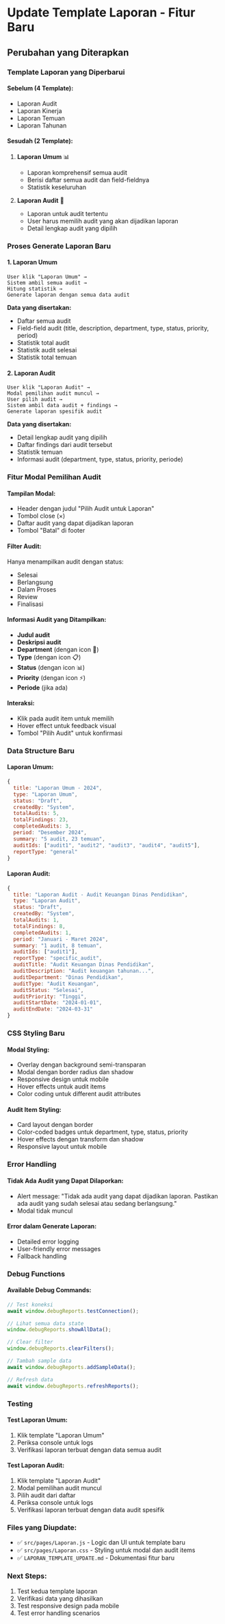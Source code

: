 # Update Template Laporan - Fitur Baru

## Perubahan yang Diterapkan

### **Template Laporan yang Diperbarui**

#### **Sebelum (4 Template):**
- Laporan Audit
- Laporan Kinerja  
- Laporan Temuan
- Laporan Tahunan

#### **Sesudah (2 Template):**
1. **Laporan Umum** 📊
   - Laporan komprehensif semua audit
   - Berisi daftar semua audit dan field-fieldnya
   - Statistik keseluruhan

2. **Laporan Audit** 📄
   - Laporan untuk audit tertentu
   - User harus memilih audit yang akan dijadikan laporan
   - Detail lengkap audit yang dipilih

### **Proses Generate Laporan Baru**

#### **1. Laporan Umum**
```
User klik "Laporan Umum" → 
Sistem ambil semua audit → 
Hitung statistik → 
Generate laporan dengan semua data audit
```

**Data yang disertakan:**
- Daftar semua audit
- Field-field audit (title, description, department, type, status, priority, period)
- Statistik total audit
- Statistik audit selesai
- Statistik total temuan

#### **2. Laporan Audit**
```
User klik "Laporan Audit" → 
Modal pemilihan audit muncul → 
User pilih audit → 
Sistem ambil data audit + findings → 
Generate laporan spesifik audit
```

**Data yang disertakan:**
- Detail lengkap audit yang dipilih
- Daftar findings dari audit tersebut
- Statistik temuan
- Informasi audit (department, type, status, priority, periode)

### **Fitur Modal Pemilihan Audit**

#### **Tampilan Modal:**
- Header dengan judul "Pilih Audit untuk Laporan"
- Tombol close (×)
- Daftar audit yang dapat dijadikan laporan
- Tombol "Batal" di footer

#### **Filter Audit:**
Hanya menampilkan audit dengan status:
- Selesai
- Berlangsung
- Dalam Proses
- Review
- Finalisasi

#### **Informasi Audit yang Ditampilkan:**
- **Judul audit**
- **Deskripsi audit**
- **Department** (dengan icon 📁)
- **Type** (dengan icon 📋)
- **Status** (dengan icon 📊)
- **Priority** (dengan icon ⚡)
- **Periode** (jika ada)

#### **Interaksi:**
- Klik pada audit item untuk memilih
- Hover effect untuk feedback visual
- Tombol "Pilih Audit" untuk konfirmasi

### **Data Structure Baru**

#### **Laporan Umum:**
```javascript
{
  title: "Laporan Umum - 2024",
  type: "Laporan Umum",
  status: "Draft",
  createdBy: "System",
  totalAudits: 5,
  totalFindings: 23,
  completedAudits: 3,
  period: "Desember 2024",
  summary: "5 audit, 23 temuan",
  auditIds: ["audit1", "audit2", "audit3", "audit4", "audit5"],
  reportType: "general"
}
```

#### **Laporan Audit:**
```javascript
{
  title: "Laporan Audit - Audit Keuangan Dinas Pendidikan",
  type: "Laporan Audit",
  status: "Draft",
  createdBy: "System",
  totalAudits: 1,
  totalFindings: 8,
  completedAudits: 1,
  period: "Januari - Maret 2024",
  summary: "1 audit, 8 temuan",
  auditIds: ["audit1"],
  reportType: "specific_audit",
  auditTitle: "Audit Keuangan Dinas Pendidikan",
  auditDescription: "Audit keuangan tahunan...",
  auditDepartment: "Dinas Pendidikan",
  auditType: "Audit Keuangan",
  auditStatus: "Selesai",
  auditPriority: "Tinggi",
  auditStartDate: "2024-01-01",
  auditEndDate: "2024-03-31"
}
```

### **CSS Styling Baru**

#### **Modal Styling:**
- Overlay dengan background semi-transparan
- Modal dengan border radius dan shadow
- Responsive design untuk mobile
- Hover effects untuk audit items
- Color coding untuk different audit attributes

#### **Audit Item Styling:**
- Card layout dengan border
- Color-coded badges untuk department, type, status, priority
- Hover effects dengan transform dan shadow
- Responsive layout untuk mobile

### **Error Handling**

#### **Tidak Ada Audit yang Dapat Dilaporkan:**
- Alert message: "Tidak ada audit yang dapat dijadikan laporan. Pastikan ada audit yang sudah selesai atau sedang berlangsung."
- Modal tidak muncul

#### **Error dalam Generate Laporan:**
- Detailed error logging
- User-friendly error messages
- Fallback handling

### **Debug Functions**

#### **Available Debug Commands:**
```javascript
// Test koneksi
await window.debugReports.testConnection();

// Lihat semua data state
window.debugReports.showAllData();

// Clear filter
window.debugReports.clearFilters();

// Tambah sample data
await window.debugReports.addSampleData();

// Refresh data
await window.debugReports.refreshReports();
```

### **Testing**

#### **Test Laporan Umum:**
1. Klik template "Laporan Umum"
2. Periksa console untuk logs
3. Verifikasi laporan terbuat dengan data semua audit

#### **Test Laporan Audit:**
1. Klik template "Laporan Audit"
2. Modal pemilihan audit muncul
3. Pilih audit dari daftar
4. Periksa console untuk logs
5. Verifikasi laporan terbuat dengan data audit spesifik

### **Files yang Diupdate:**
- ✅ `src/pages/Laporan.js` - Logic dan UI untuk template baru
- ✅ `src/pages/Laporan.css` - Styling untuk modal dan audit items
- ✅ `LAPORAN_TEMPLATE_UPDATE.md` - Dokumentasi fitur baru

### **Next Steps:**
1. Test kedua template laporan
2. Verifikasi data yang dihasilkan
3. Test responsive design pada mobile
4. Test error handling scenarios
